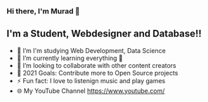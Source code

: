 ### Hi there, I'm Murad 👋

## I'm a Student, Webdesigner and Database!!

- 🔭 I’m I'm studying Web Development, Data Science
- 🌱 I’m currently learning everything 🤣
- 👯 I’m looking to collaborate with other content creators
- 🥅 2021 Goals: Contribute more to Open Source projects
- ⚡ Fun fact: I love to listenign music and play games
- 🌐 My YouTube Channel https://www.youtube.com/
